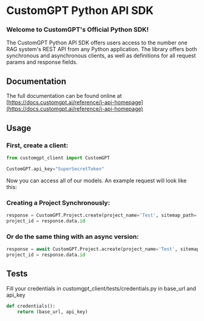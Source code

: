 # CustomGPT Python API SDK

### Welcome to CustomGPT's Official Python SDK!

The CustomGPT Python API SDK offers users access to the number one RAG system's REST API from any Python application.
The library offers both synchronous and asynchronous clients, as well as definitions for all request params and response fields.

## Documentation

The full documentation can be found online at [https://docs.customgpt.ai/reference/i-api-homepage](https://docs.customgpt.ai/reference/i-api-homepage)

## Usage
### First, create a client:

```python
from customgpt_client import CustomGPT

CustomGPT.api_key="SuperSecretToken"
```

Now you can access all of our models.
An example request will look like this:

### Creating a Project Synchronously:

```python
response = CustomGPT.Project.create(project_name='Test', sitemap_path='https://example.com/test.xml', file_data_retension=False, file=file)
project_id = response.data.id
```

### Or do the same thing with an async version:

```python
response = await CustomGPT.Project.acreate(project_name='Test', sitemap_path='https://example.com/test.xml', file_data_retension=False, file=file)
project_id = response.data.id
```

## Tests
Fill your credentials in customgpt_client/tests/credentials.py in base_url and api_key
```python
def credentials():
    return (base_url, api_key)
```
